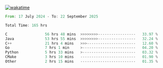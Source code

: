 [![wakatime](https://wakatime.com/badge/user/5970ac98-85fb-4bfd-a7d8-142e7d5bd274.svg)](https://wakatime.com/@5970ac98-85fb-4bfd-a7d8-142e7d5bd274)

<!--START_SECTION:waka-->

```rust
From: 17 July 2024 - To: 22 September 2025

Total Time: 165 hrs

C                 56 hrs 48 mins  >>>>>>>>-----------------   33.97 %
Java              53 hrs 55 mins  >>>>>>>>-----------------   32.24 %
C++               21 hrs 4 mins   >>>----------------------   12.60 %
Go                7 hrs 1 min     >------------------------   04.20 %
Python            5 hrs 33 mins   >------------------------   03.32 %
CMake             3 hrs 10 mins   -------------------------   01.90 %
Other             2 hrs 15 mins   -------------------------   01.35 %
```

<!--END_SECTION:waka-->
